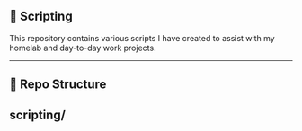 ## 📜 Scripting

This repository contains various scripts I have created to assist with my homelab and day-to-day work projects.

---

## 📂 Repo Structure

scripting/
- 

